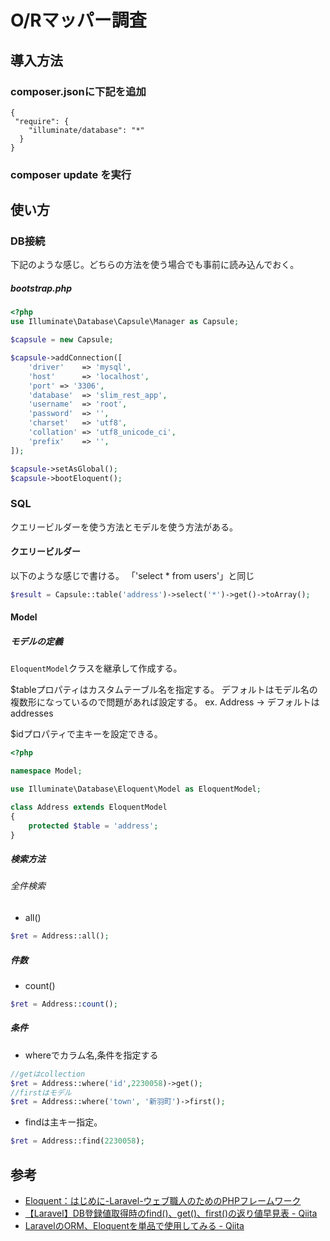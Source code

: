 # O/Rマッパー調査

## 導入方法

### composer.jsonに下記を追加
```
{
 "require": {
    "illuminate/database": "*"
  }
}
```

### composer update を実行

## 使い方

### DB接続
下記のような感じ。どちらの方法を使う場合でも事前に読み込んでおく。

##### bootstrap.php
```php
<?php
use Illuminate\Database\Capsule\Manager as Capsule;

$capsule = new Capsule;

$capsule->addConnection([
    'driver'    => 'mysql',
    'host'      => 'localhost',
    'port' => '3306',
    'database'  => 'slim_rest_app',
    'username'  => 'root',
    'password'  => '',
    'charset'   => 'utf8',
    'collation' => 'utf8_unicode_ci',
    'prefix'    => '',
]);

$capsule->setAsGlobal();
$capsule->bootEloquent();
```

### SQL
クエリービルダーを使う方法とモデルを使う方法がある。

#### クエリービルダー
以下のような感じで書ける。
「'select * from users'」と同じ

```php
$result = Capsule::table('address')->select('*')->get()->toArray();
```

#### Model

##### モデルの定義
`EloquentModel`クラスを継承して作成する。

$tableプロパティはカスタムテーブル名を指定する。
デフォルトはモデル名の複数形になっているので問題があれば設定する。
ex. Address -> デフォルトは addresses

$idプロパティで主キーを設定できる。

```php
<?php

namespace Model;

use Illuminate\Database\Eloquent\Model as EloquentModel;

class Address extends EloquentModel
{
    protected $table = 'address';
}
```

##### 検索方法

###### 全件検索 
* all()

```php
$ret = Address::all();
```

##### 件数
* count()

```php
$ret = Address::count();
```

##### 条件
* whereでカラム名,条件を指定する

```php
//getはcollection
$ret = Address::where('id',2230058)->get();
//firstはモデル
$ret = Address::where('town', '新羽町')->first();
```

* findは主キー指定。

```php
$ret = Address::find(2230058);
```


## 参考
* [Eloquent：はじめに-Laravel-ウェブ職人のためのPHPフレームワーク](https://laravel.com/docs/5.3/eloquent)
* [【Laravel】DB登録値取得時のfind()、get()、first()の返り値早見表 - Qiita](https://qiita.com/sola-msr/items/fac931c72e1c46ae5f0f)
* [LaravelのORM、Eloquentを単品で使用してみる - Qiita](https://qiita.com/igayamaguchi/items/16bad23bd4e4cbed337a#%E3%82%AF%E3%82%A8%E3%83%AA%E7%99%BA%E8%A1%8C)